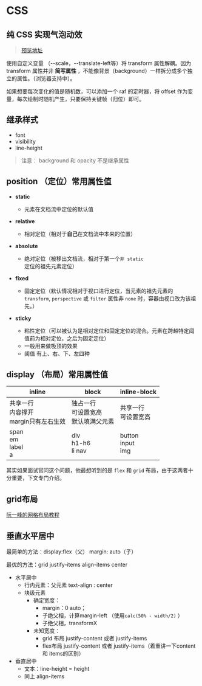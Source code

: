 # CSS

## 纯 CSS 实现气泡动效
>[预览地址](https://codesandbox.io/s/sparkling-hooks-9xopgi?file=/index.html)

使用自定义变量 （--scale，--translate-left等）将 transform 属性解耦。因为 transform 属性并非 **简写属性** ，不能像背景（background）一样拆分成多个独立的属性。（浏览器支持中）。

如果想要每次变化的值是随机数，可以添加一个 raf 的定时器，将 offset 作为变量，每次绘制时随机产生，只要保持关键帧（归位）即可。

## 继承样式

- font
- visibility
- line-height

>注意： background 和 opacity 不是继承属性

## position （定位）常用属性值

- **static**
  - 元素在文档流中定位的默认值
- **relative**
  - 相对定位（相对于**自己**在文档流中本来的位置）

- **absolute**
  - 绝对定位（被移出文档流，相对于第一个`非 static` 定位的祖先元素定位）
- **fixed**
  - 固定定位（默认情况相对于视口进行定位，当元素的祖先元素的 `transform`, `perspective` 或 `filter` 属性非 `none` 时，容器由视口改为该祖先。）
- **sticky**
  - 粘性定位（可以被认为是相对定位和固定定位的混合。元素在跨越特定阈值前为相对定位，之后为固定定位）
  - 一般用来做吸顶的效果
  - 阈值 有上、右、下、左四种

## display （布局）常用属性值

| inline                                         | block                                        | inline-block               |
| ---------------------------------------------- | -------------------------------------------- | -------------------------- |
| 共享一行<br />内容撑开<br />margin只有左右生效 | 独占一行<br />可设置宽高<br />默认填满父元素 | 共享一行<br />可设置宽高   |
| span<br />em<br />label<br />a                 | div<br />h1-h6<br />li nav                   | button<br />input<br />img |

其实如果面试官问这个问题，他最想听到的是 `flex` 和 `grid` 布局，由于这两者十分重要，下文专门介绍。




## grid布局

<a target='blank' href='https://www.ruanyifeng.com/blog/2019/03/grid-layout-tutorial.html'>阮一峰的网格布局教程</a>

## 垂直水平居中

最简单的方法：display:flex（父） margin: auto（子）

最优的方法：grid justify-items align-items center

- 水平居中
  - 行内元素：父元素 text-align : center
  - 块级元素
    - 确定宽度：
      - margin：0 auto；
      - 子绝父相，计算margin-left  （使用`calc(50% - width/2)` ）
      - 子绝父相，transformX
    - 未知宽度：
      - grid 布局 justify-content 或者 justify-items
      - flex布局 justify-content 或者 justify-items（着重讲一下content 和 items的区别）
- 垂直居中
  - 文本：line-height = height
  - 同上 align-items